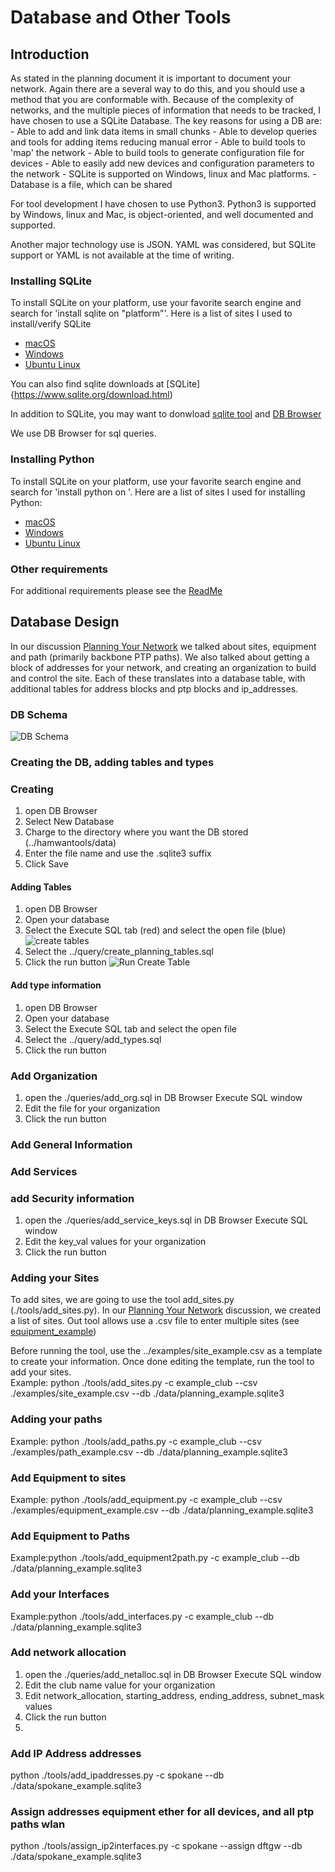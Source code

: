 # Database and Other Tools
## Introduction
As stated in the planning document it is important to document your network. Again there are 
a several way to do this, and you should use a method that you are conformable with. Because of the complexity
of networks, and the multiple pieces of information that needs to be tracked, I have chosen
to use a SQLite Database. The key reasons for using a DB are:
    - Able to add and link data items in small chunks
    - Able to develop queries and tools for adding items reducing manual error
    - Able to build tools to 'map' the network
    - Able to build tools to generate configuration file for devices
    - Able to easily add new devices and configuration parameters to the network
    - SQLite is supported on Windows, linux and Mac platforms.
    - Database is a file, which can be shared

For tool development I have chosen to use Python3. Python3 is supported by Windows, linux and Mac,
is object-oriented, and well documented and supported.

Another major technology use is JSON. YAML was considered, but SQLite support or YAML is not available
at the time of writing.

### Installing SQLite
To install SQLite on your platform, use your favorite search engine and search for 'install sqlite on "platform"'.
Here is a list of sites I used to install/verify SQLite  
 - [macOS](https://flaviocopes.com/sqlite-how-to-install/)
 - [Windows](https://www.sqlitetutorial.net/download-install-sqlite/)
 - [Ubuntu Linux](https://www.digitalocean.com/community/tutorials/how-to-install-and-use-sqlite-on-ubuntu-20-04)

You can also find sqlite downloads at [SQLite]{https://www.sqlite.org/download.html)

In addition to SQLite, you may want to donwload 
[sqlite tool](https://www.sqlitetutorial.net/download-install-sqlite/#:~:text=The%20SQLiteStudio%20tool%20is%20a,CSV%2C%20XML%2C%20and%20JSON.)
and [DB Browser](https://sqlitebrowser.org/dl/)

We use DB Browser for sql queries.

### Installing Python
To install SQLite on your platform, use your favorite search engine and search for 
'install python on <platform>'.
Here are a list of sites I used for installing Python:  
 - [macOS](https://docs.python-guide.org/starting/install3/osx/)
 - [Windows](https://www.howtogeek.com/197947/how-to-install-python-on-windows/)
 - [Ubuntu Linux](https://www.how2shout.com/linux/how-to-install-python-3-and-pip-3-on-ubuntu-20-04-lts/)

### Other requirements
For additional requirements please see the [ReadMe](../README.md)


## Database Design
In our discussion [Planning Your Network](./PlanningYourNetwork.md) we talked about sites, equipment 
and path (primarily backbone PTP paths). We also talked about getting a block of addresses for
your network, and creating an organization to build and control the site. Each of these translates
into a database table, with additional tables for address blocks and ptp blocks and ip_addresses.

### DB Schema
![DB Schema](./images/DBSchema.JPG)

### Creating the DB, adding tables and  types

### Creating 
 1) open DB Browser
 2) Select New Database
 3) Charge to the directory where you want the DB stored (../hamwantools/data)
 4) Enter the file name and use the .sqlite3 suffix
 5) Click Save

#### Adding Tables
 1) open DB Browser
 2) Open your database 
 3) Select the Execute SQL tab (red) and select the open file (blue)
![create tables](./images/dbbrowser_createtbls.jpg)
 4) Select the ../query/create_planning_tables.sql
 5) Click the run button ![Run Create Table](./images/dbbrowser_createexec.jpg)

#### Add type information
 1) open DB Browser
 2) Open your database 
 3) Select the Execute SQL tab and select the open file
 4) Select the ../query/add_types.sql
 5) Click the run button

### Add Organization
 1) open the ./queries/add_org.sql in DB Browser Execute SQL window
 2) Edit the file for your organization
 3) Click the run button

### Add General Information

### Add Services

### add Security information
 1) open the ./queries/add_service_keys.sql in DB Browser Execute SQL window
 2) Edit the key_val values for your organization
 3) Click the run button

### Adding your Sites
To add sites, we are going to use the tool add_sites.py (./tools/add_sites.py). In our 
[Planning Your Network](./PlanningYourNetwork.md) discussion, we created a list of sites.
Out tool allows use a .csv file to enter multiple sites (see [equipment_example](../examples/site_example.csv))

Before running the tool, use the ../examples/site_example.csv as a template to create your
information. Once done editing the template, run the tool to add your sites.  
Example: python ./tools/add_sites.py -c example_club --csv ./examples/site_example.csv --db ./data/planning_example.sqlite3

### Adding your paths


Example:  python ./tools/add_paths.py -c example_club --csv ./examples/path_example.csv --db ./data/planning_example.sqlite3

### Add Equipment to sites

Example: python ./tools/add_equipment.py -c example_club --csv ./examples/equipment_example.csv --db ./data/planning_example.sqlite3

### Add Equipment to Paths

Example:python ./tools/add_equipment2path.py -c example_club --db ./data/planning_example.sqlite3

### Add your Interfaces

Example:python ./tools/add_interfaces.py -c example_club --db ./data/planning_example.sqlite3

### Add network allocation
 1) open the ./queries/add_netalloc.sql in DB Browser Execute SQL window
 2) Edit the club name  value for your organization
 3) Edit network_allocation, starting_address, ending_address, subnet_mask values
 4) Click the run button
 5) 
### Add IP Address addresses

python ./tools/add_ipaddresses.py -c spokane  --db ./data/spokane_example.sqlite3 

### Assign addresses equipment ether for all devices, and all ptp paths wlan

python ./tools/assign_ip2interfaces.py -c spokane --assign dftgw  --db ./data/spokane_example.sqlite3

